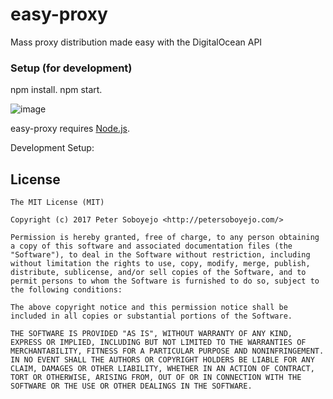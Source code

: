 # easy-proxy
Mass proxy distribution made easy with the DigitalOcean API

### Setup (for development)
npm install.
npm start.

![image](https://user-images.githubusercontent.com/25018435/120934486-6c727300-c6cc-11eb-99f6-6d674d65abdd.png)

easy-proxy requires [Node.js](http://nodejs.org/).

Development Setup:
## License

```
The MIT License (MIT)

Copyright (c) 2017 Peter Soboyejo <http://petersoboyejo.com/>

Permission is hereby granted, free of charge, to any person obtaining a copy of this software and associated documentation files (the "Software"), to deal in the Software without restriction, including without limitation the rights to use, copy, modify, merge, publish, distribute, sublicense, and/or sell copies of the Software, and to permit persons to whom the Software is furnished to do so, subject to the following conditions:

The above copyright notice and this permission notice shall be included in all copies or substantial portions of the Software.

THE SOFTWARE IS PROVIDED "AS IS", WITHOUT WARRANTY OF ANY KIND, EXPRESS OR IMPLIED, INCLUDING BUT NOT LIMITED TO THE WARRANTIES OF MERCHANTABILITY, FITNESS FOR A PARTICULAR PURPOSE AND NONINFRINGEMENT. IN NO EVENT SHALL THE AUTHORS OR COPYRIGHT HOLDERS BE LIABLE FOR ANY CLAIM, DAMAGES OR OTHER LIABILITY, WHETHER IN AN ACTION OF CONTRACT, TORT OR OTHERWISE, ARISING FROM, OUT OF OR IN CONNECTION WITH THE SOFTWARE OR THE USE OR OTHER DEALINGS IN THE SOFTWARE.
```
